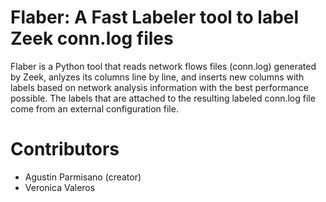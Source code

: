 # Flaber: A Fast Labeler tool to label Zeek conn.log files

Flaber is a Python tool that reads network flows files (conn.log) generated by Zeek, anlyzes its columns line by line, and inserts new columns with labels based on network analysis information with the best performance possible. The labels that are attached to the resulting labeled conn.log file come from an external configuration file.

# Contributors

- Agustin Parmisano (creator)
- Veronica Valeros

